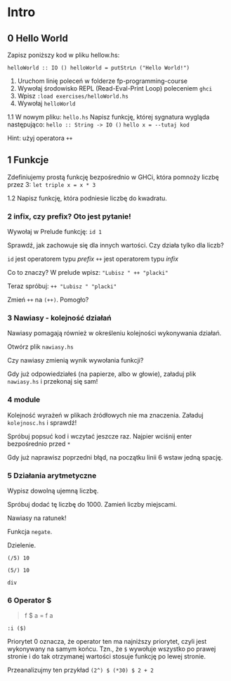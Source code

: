 Intro
=====

0 Hello World
-------------

Zapisz poniższy kod w pliku hellow.hs:

`helloWorld :: IO ()
helloWorld = putStrLn ("Hello World!")`

1. Uruchom linię poleceń w folderze fp-programming-course
2. Wywołaj środowisko REPL (Read-Eval-Print Loop) poleceniem `ghci`
3. Wpisz `:load exercises/helloWorld.hs`
4. Wywołaj `helloWorld`

1.1
W nowym pliku: `hello.hs`
Napisz funkcję, której sygnatura wygląda następująco:
`hello :: String -> IO ()`
`hello x = --tutaj kod`

Hint: użyj operatora `++`


1 Funkcje
---------

Zdefiniujemy prostą funkcję bezpośrednio w GHCi, która pomnoży liczbę przez 3:
`let triple x = x * 3`

1.2
Napisz funkcję, która podniesie liczbę do kwadratu.


### 2 infix, czy prefix? Oto jest pytanie!

Wywołaj w Prelude funkcję:
`id 1`

Sprawdź, jak zachowuje się dla innych wartości.
Czy działa tylko dla liczb?

`id` jest operatorem typu *prefix*
`++` jest operatorem typu *infix*

Co to znaczy?
W prelude wpisz:
`
"Lubisz " ++ "placki"
`

Teraz spróbuj:
`
++ "Lubisz " "placki"
`

Zmień `++` na `(++)`. Pomogło?


### 3 Nawiasy - kolejność działań

Nawiasy pomagają również w określeniu kolejności wykonywania działań.

Otwórz plik `nawiasy.hs`

Czy nawiasy zmienią wynik wywołania funkcji?

Gdy już odpowiedziałeś (na papierze, albo w głowie), załaduj plik `nawiasy.hs` i przekonaj się sam!


### 4 module

Kolejność wyrażeń w plikach źródłowych nie ma znaczenia. 
Załaduj `kolejnosc.hs` i sprawdź!

Spróbuj popsuć kod i wczytać jeszcze raz.
Najpier wciśnij enter bezpośrednio przed `*`

Gdy już naprawisz poprzedni błąd, na początku linii 6 wstaw jedną spację.


### 5 Działania arytmetyczne

Wypisz dowolną ujemną liczbę.

Spróbuj dodać tę liczbę do 1000.
Zamień liczby miejscami.

Nawiasy na ratunek!

Funkcja `negate`.

Dzielenie.

`(/5) 10`

`(5/) 10`

`div`


### 6 Operator $

> f $ a = f a

`:i ($)`

Priorytet 0 oznacza, że operator ten ma najniższy priorytet, czyli jest wykonywany na samym końcu.
Tzn., że `$` wywołuje wszystko po prawej stronie i do tak otrzymanej wartości stosuje funkcję po lewej stronie.

Przeanalizujmy ten przykład
`(2^) $ (*30) $ 2 + 2`

